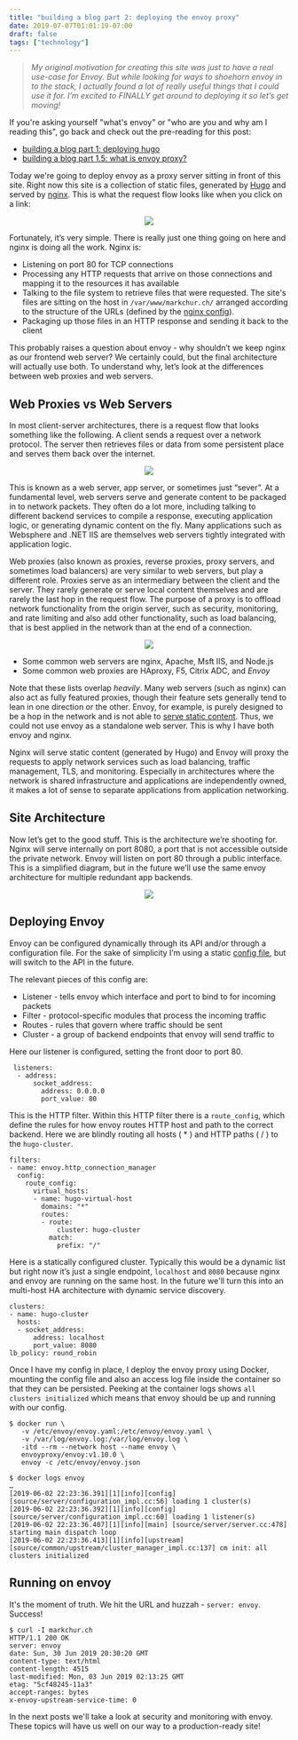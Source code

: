 ```yaml
---
title: "building a blog part 2: deploying the envoy proxy"
date: 2019-07-07T01:01:19-07:00
draft: false
tags: ["technology"]
---
```


>_My original motivation for creating this site was just to have a real use-case for Envoy. But while looking for ways to shoehorn envoy in to the stack, I actually found a lot of really useful things that I could use it for. I’m excited to FINALLY get around to deploying it so let’s get moving!_

If you're asking yourself "what's envoy" or "who are you and why am I reading this", go back and check out the pre-reading for this post: 

- [building a blog part 1: deploying hugo](/posts/2019-05-20-building-a-blog-part-1/)
- [building a blog part 1.5: what is envoy proxy?](/posts/2019-06-02-envoy-proxy/) 

Today we're going to deploy envoy as a proxy server sitting in front of this site. Right now this site is a collection of static files, generated by [Hugo](https://gohugo.io/) and served by [nginx](https://www.nginx.com/). This is what the request flow looks like when you click on a link:


<div align="center">
<img style="max-width:100%" src="/images/site-arch-with-nginx.png">
</div>


Fortunately, it’s very simple. There is really just one thing going on here and nginx is doing all the work. Nginx is:

- Listening on port 80 for TCP connections
- Processing any HTTP requests that arrive on those connections and mapping it to the resources it has available
- Talking to the file system to retrieve files that were requested. The site's files are sitting on the host in `/var/www/markchur.ch/` arranged according to the structure of the URLs (defined by the [nginx config](https://github.com/mark-church/site/blob/master/deploy/etc/nginx/sites-available/markchur.ch-8080-prod)).
- Packaging up those files in an HTTP response and sending it back to the client

This probably raises a question about envoy - why shouldn’t we keep nginx as our frontend web server? We certainly could, but the final architecture will actually use both. To understand why, let’s look at the differences between web proxies and web servers.

## Web Proxies vs Web Servers

In most client-server architectures, there is a request flow that looks something like the following. A client sends a request over a network protocol. The server then retrieves files or data from some persistent place and serves them back over the internet. 

<div align="center">
<img style="max-width:100%" src="/images/web-server.png">
</div>

This is known as a web server, app server, or sometimes just “sever”. At a fundamental level, web servers serve and generate content to be packaged in to network packets. They often do a lot more, including talking to different backend services to compile a response, executing application logic, or generating dynamic content on the fly. Many applications such as Websphere and .NET IIS are themselves web servers tightly integrated with application logic. 

Web proxies (also known as proxies, reverse proxies, proxy servers, and sometimes load balancers) are very similar to web servers, but play a different role. Proxies serve as an intermediary between the client and the server. They rarely generate or serve local content themselves and are rarely the last hop in the request flow. The purpose of a proxy is to offload network functionality from the origin server, such as security, monitoring, and rate limiting and also add other functionality, such as load balancing, that is best applied in the network than at the end of a connection.

<div align="center">
<img style="max-width:80%" src="/images/web-proxy.png">
</div>


- Some common web servers are nginx, Apache, Msft IIS, and Node.js
- Some common web proxies are HAproxy, F5, Citrix ADC, and _Envoy_

Note that these lists overlap _heavily_. Many web servers (such as nginx) can also act as fully featured proxies, though their feature sets generally tend to lean in one direction or the other. Envoy, for example, is purely designed to be a hop in the network and is not able to [serve static content](https://github.com/envoyproxy/envoy/issues/378). Thus, we could not use envoy as a standalone web server. This is why I have both envoy and nginx. 

Nginx will serve static content (generated by Hugo) and Envoy will proxy the requests to apply network services such as load balancing, traffic management, TLS, and monitoring. Especially in architectures where the network is shared infrastructure and applications are independently owned, it makes a lot of sense to separate applications from application networking.

## Site Architecture
Now let’s get to the good stuff. This is the architecture we’re shooting for. Nginx will serve internally on port 8080, a port that is not accessible outside the private network. Envoy will listen on port 80 through a public interface. This is a simplified diagram, but in the future we’ll use the same envoy architecture for multiple redundant app backends.

<div align="center">
<img style="max-width:70%" src="/images/site-arch-with-envoy.png">
</div>

## Deploying Envoy
Envoy can be configured dynamically through its API and/or through a configuration file. For the sake of simplicity I’m using a static [config file](https://github.com/mark-church/site/blob/master/deploy/etc/envoy/envoy.yaml), but will switch to the API in the future. 

The relevant pieces of this config are:

 - Listener - tells envoy which interface and port to bind to for incoming packets
 - Filter - protocol-specific modules that process the incoming traffic 
 - Routes - rules that govern where traffic should be sent
 - Cluster - a group of backend endpoints that envoy will send traffic to
 

Here our listener is configured, setting the front door to port 80.
``` 
 listeners:
  - address:
      socket_address:
        address: 0.0.0.0
        port_value: 80
```

This is the HTTP filter. Within this HTTP filter there is a `route_config`, which define the rules for how envoy routes HTTP host and path to the correct backend. Here we are blindly routing all hosts ( * ) and HTTP paths ( / ) to the `hugo-cluster`.

```
filters:
- name: envoy.http_connection_manager
  config:
    route_config:
      virtual_hosts:
      - name: hugo-virtual-host
        domains: "*"
        routes:
        - route:
            cluster: hugo-cluster
          match:
            prefix: "/"
```

Here is a statically configured cluster. Typically this would be a dynamic list but right now it’s just a single endpoint, `localhost` and `8080` because nginx and envoy are running on the same host. In the future we'll turn this into an multi-host HA architecture with dynamic service discovery.

```
clusters:
- name: hugo-cluster
  hosts:
  - socket_address:
      address: localhost
      port_value: 8080
lb_policy: round_robin
```

Once I have my config in place, I deploy the envoy proxy using Docker, mounting the config file and also an access log file inside the container so that they can be persisted. Peeking at the container logs shows `all clusters initialized` which means that envoy should be up and running with our config.

```
$ docker run \
   -v /etc/envoy/envoy.yaml:/etc/envoy/envoy.yaml \
   -v /var/log/envoy.log:/var/log/envoy.log \
   -itd --rm --network host --name envoy \
   envoyproxy/envoy:v1.10.0 \
   envoy -c /etc/envoy/envoy.json

$ docker logs envoy
…
[2019-06-02 22:23:36.391][1][info][config] [source/server/configuration_impl.cc:56] loading 1 cluster(s)
[2019-06-02 22:23:36.392][1][info][config] [source/server/configuration_impl.cc:60] loading 1 listener(s)
[2019-06-02 22:23:36.407][1][info][main] [source/server/server.cc:478] starting main dispatch loop
[2019-06-02 22:23:36.413][1][info][upstream] [source/common/upstream/cluster_manager_impl.cc:137] cm init: all clusters initialized
```
## Running on envoy

It's the moment of truth. We hit the URL and huzzah - `server: envoy`. Success!

```
$ curl -I markchur.ch
HTTP/1.1 200 OK
server: envoy
date: Sun, 30 Jun 2019 20:30:20 GMT
content-type: text/html
content-length: 4515
last-modified: Mon, 03 Jun 2019 02:13:25 GMT
etag: "5cf48245-11a3"
accept-ranges: bytes
x-envoy-upstream-service-time: 0
```

In the next posts we'll take a look at security and monitoring with envoy. These topics will have us well on our way to a production-ready site!

